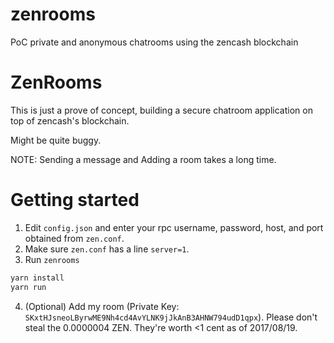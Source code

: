 # zenrooms
PoC private and anonymous chatrooms using the zencash blockchain
# ZenRooms

This is just a prove of concept, building a secure chatroom application on top of zencash's blockchain.

Might be quite buggy.

NOTE: Sending a message and Adding a room takes a long time.

# Getting started
1. Edit `config.json` and enter your rpc username, password, host, and port obtained from `zen.conf`.
2. Make sure `zen.conf` has a line `server=1`.
3. Run `zenrooms`
```bash
yarn install
yarn run
```
4. (Optional) Add my room (Private Key: `SKxtHJsneoLByrwME9Nh4cd4AvYLNK9jJkAnB3AHNW794udD1qpx`). Please don't steal the 0.0000004 ZEN. They're worth <1 cent as of 2017/08/19.